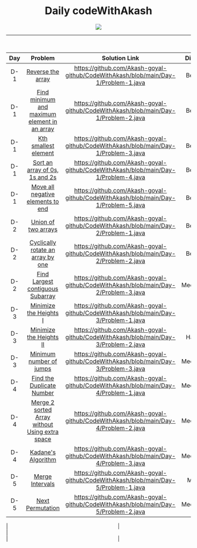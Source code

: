 
  <h1 align="center"> Daily codeWithAkash</h1>
  <p align="center">
  <img src="https://media.giphy.com/media/349qKnoIBHK1i/giphy.gif">

  </p>


---

<br>

|Day|Problem|Solution Link|Difficulty|
|:----:|:---:|:---:|:---:|
|D-1|[Reverse the array](https://practice.geeksforgeeks.org/problems/reverse-an-array/0)|https://github.com/Akash-goyal-github/CodeWithAkash/blob/main/Day-1/Problem-1.java|Beginner|
|D-1|[Find minimum and maximum element in an array](https://practice.geeksforgeeks.org/problems/find-minimum-and-maximum-element-in-an-array4428/1#)|https://github.com/Akash-goyal-github/CodeWithAkash/blob/main/Day-1/Problem-2.java|Beginner|
|D-1|[Kth smallest element](https://practice.geeksforgeeks.org/problems/kth-smallest-element5635/1)|https://github.com/Akash-goyal-github/CodeWithAkash/blob/main/Day-1/Problem-3.java|Beginner|
|D-1|[Sort an array of 0s, 1s and 2s](https://practice.geeksforgeeks.org/problems/sort-an-array-of-0s-1s-and-2s4231/1)|https://github.com/Akash-goyal-github/CodeWithAkash/blob/main/Day-1/Problem-4.java|Beginner|
|D-1|[Move all negative elements to end](https://practice.geeksforgeeks.org/problems/move-all-negative-elements-to-end1813/1)|https://github.com/Akash-goyal-github/CodeWithAkash/blob/main/Day-1/Problem-5.java|Beginner|
|D-2|[Union of two arrays](https://practice.geeksforgeeks.org/problems/union-of-two-arrays3538/1)|https://github.com/Akash-goyal-github/CodeWithAkash/blob/main/Day-2/Problem-1.java|Beginner|
|D-2|[Cyclically rotate an array by one](https://practice.geeksforgeeks.org/problems/cyclically-rotate-an-array-by-one2614/1)|https://github.com/Akash-goyal-github/CodeWithAkash/blob/main/Day-2/Problem-2.java|Beginner|
|D-2|[Find Largest contiguous Subarray](https://practice.geeksforgeeks.org/problems/kadanes-algorithm-1587115620/1)|https://github.com/Akash-goyal-github/CodeWithAkash/blob/main/Day-2/Problem-3.java|Medium***|
|D-3|[Minimize the Heights I](https://practice.geeksforgeeks.org/problems/minimize-the-heights-i/1/)|https://github.com/Akash-goyal-github/CodeWithAkash/blob/main/Day-3/Problem-1.java|Hard|
|D-3|[Minimize the Heights II](https://practice.geeksforgeeks.org/problems/minimize-the-heights3351/1)|https://github.com/Akash-goyal-github/CodeWithAkash/blob/main/Day-3/Problem-2.java|Hard***|
|D-3|[Minimum number of jumps](https://practice.geeksforgeeks.org/problems/minimum-number-of-jumps-1587115620/1)|https://github.com/Akash-goyal-github/CodeWithAkash/blob/main/Day-3/Problem-3.java|Medium***|
|D-4|[Find the Duplicate Number](https://leetcode.com/problems/find-the-duplicate-number/)|https://github.com/Akash-goyal-github/CodeWithAkash/blob/main/Day-4/Problem-1.java|Medium***|
|D-4|[Merge 2 sorted Array without Using extra space](https://practice.geeksforgeeks.org/problems/merge-two-sorted-arrays5135/1)|https://github.com/Akash-goyal-github/CodeWithAkash/blob/main/Day-4/Problem-2.java|Medium***|
|D-4|[Kadane's Algorithm](https://practice.geeksforgeeks.org/problems/kadanes-algorithm-1587115620/1)|https://github.com/Akash-goyal-github/CodeWithAkash/blob/main/Day-4/Problem-3.java|Medium***|
|D-5|[Merge Intervals](https://leetcode.com/problems/merge-intervals/)|https://github.com/Akash-goyal-github/CodeWithAkash/blob/main/Day-5/Problem-1.java|Medium|
|D-5|[Next Permutation](https://leetcode.com/problems/next-permutation/)|https://github.com/Akash-goyal-github/CodeWithAkash/blob/main/Day-5/Problem-2.java|Medium***|

|<img width=300/>|<img width=500/>|<img width=500/>|<img width=300/>|
